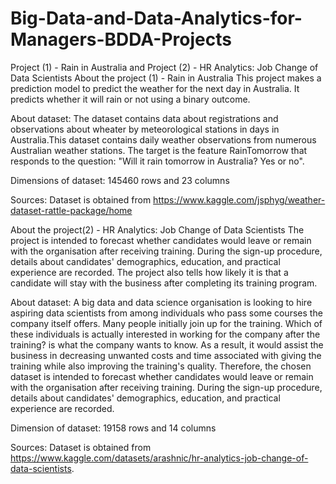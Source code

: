 # Big-Data-and-Data-Analytics-for-Managers-BDDA-Projects
Project (1) - Rain in Australia and Project (2) - HR Analytics: Job Change of Data Scientists
About the project (1) - Rain in Australia
This project makes a prediction model to predict the weather for the next day in Australia. It predicts whether it will rain or not using a binary outcome.

About dataset:
The dataset contains data about registrations and observations about wheater by meteorological stations in days in Australia.This dataset contains daily weather observations from numerous Australian weather stations. The target is the feature RainTomorrow that responds to the question: "Will it rain tomorrow in Australia? Yes or no".

Dimensions of dataset:
145460 rows and 23 columns

Sources:
Dataset is obtained from https://www.kaggle.com/jsphyg/weather-dataset-rattle-package/home

About the project(2) - HR Analytics: Job Change of Data Scientists
The project is intended to forecast whether candidates would leave or remain with the organisation after receiving training. During the sign-up procedure, details about candidates' demographics, education, and practical experience are recorded. The project also tells how likely it is that a candidate will stay with the business after completing its training program.

About dataset:
A big data and data science organisation is looking to hire aspiring data scientists from among individuals who pass some courses the company itself offers. Many people initially join up for the training. Which of these individuals is actually interested in working for the company after the training? is what the company wants to know. As a result, it would assist the business in decreasing unwanted costs and time associated with giving the training while also improving the training's quality. Therefore, the chosen dataset is intended to forecast whether candidates would leave or remain with the organisation after receiving training. During the sign-up procedure, details about candidates' demographics, education, and practical experience are recorded.

Dimension of dataset:
19158 rows and 14 columns

Sources:
Dataset is obtained from https://www.kaggle.com/datasets/arashnic/hr-analytics-job-change-of-data-scientists.
